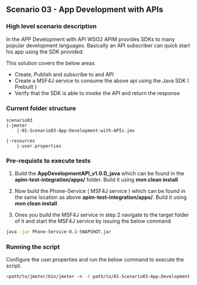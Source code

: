 ## Scenario 03 - App Development with APIs

### High level scenario description
In the APP Development with API WSO2 APIM provides SDKs to many popular development languages. Basically an API subscriber can quick start his app using the SDK provided.

This solution covers the below areas
* Create, Publish and subscribe to and API 
* Create a MSF4J service to consume the above api using the Java SDK ( Prebuilt ) 
* Verify that the SDK is able to invoke the API and return the response 

### Current folder structure
```
scenario03
|-jmeter
    |-01-Scenario03-App-Development-with-APIs.jmx

|-resources
    |-user.properties

```
### Pre-requists to execute tests
1. Build the **AppDevelopmentAPI_v1.0.0_java** which can be found in the **apim-test-integration/apps/** folder. Build it using **mvn clean install**

2. Now build the Phone-Service ( MSF4J service ) which can be found in the same location as above **apim-test-integration/apps/**. Build it using **mvn clean install**
3. Ones you build the MSF4J service in step 2 navigate to the target folder of it and start the MSF4J service by issuing the below command
```sh
java -jar Phone-Service-0.1-SNAPSHOT.jar 
```

### Running the script
Configure the user.properties and run the below command to execute the script.

```sh
>path/to/jmeter/bin/jmeter -n -t path/to/01-Scenario03-App-Development-with-APIs.jmx -p path/to/user.properties -l xxxx.jtl
```

